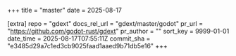 +++
title = "master"
date = 2025-08-17

[extra]
repo = "gdext"
docs_rel_url = "gdext/master/godot"
pr_url = "https://github.com/godot-rust/gdext"
pr_author = ""
sort_key = 9999-01-01
date_time = 2025-08-17T07:55:11Z
commit_sha = "e3485d29a7c1ed3cb9025faad1aaed9b71db5e16"
+++


